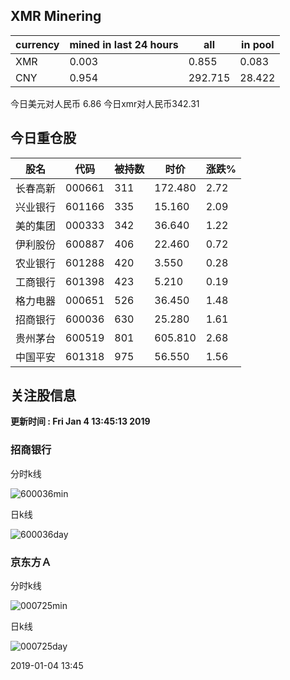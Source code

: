 ## XMR Minering

|currency|mined in last 24 hours|all|in pool|
|---|---|---|---|
|XMR|0.003|0.855|0.083|
|CNY|0.954|292.715|28.422|

今日美元对人民币 6.86	今日xmr对人民币342.31


## 今日重仓股 

|股名|代码|被持数|时价|涨跌%|
|---|---|---|---|---|
|长春高新|000661|311|172.480|2.72|
|兴业银行|601166|335|15.160|2.09|
|美的集团|000333|342|36.640|1.22|
|伊利股份|600887|406|22.460|0.72|
|农业银行|601288|420|3.550|0.28|
|工商银行|601398|423|5.210|0.19|
|格力电器|000651|526|36.450|1.48|
|招商银行|600036|630|25.280|1.61|
|贵州茅台|600519|801|605.810|2.68|
|中国平安|601318|975|56.550|1.56|

## 关注股信息
**更新时间 : Fri Jan  4 13:45:13 2019**
### 招商银行 
分时k线

![600036min](http://image.sinajs.cn/newchart/min/n/sh600036.gif)

日k线

![600036day](http://image.sinajs.cn/newchart/daily/n/sh600036.gif)

### 京东方Ａ 
分时k线

![000725min](http://image.sinajs.cn/newchart/min/n/sz000725.gif)

日k线

![000725day](http://image.sinajs.cn/newchart/daily/n/sz000725.gif)

2019-01-04 13:45